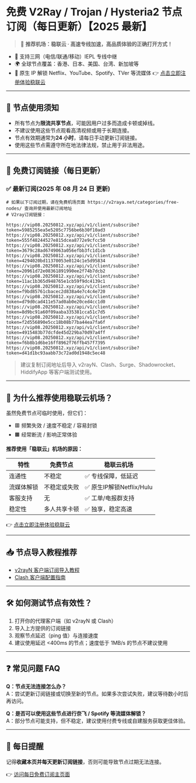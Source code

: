 # 免费 V2Ray / Trojan / Hysteria2 节点订阅（每日更新）【2025 最新】

> 🎯 **推荐机场：稳联云 · 高速专线加速，高品质体验的正确打开方式！**

- 📶 支持三网（电信/联通/移动）IEPL 专线中继
- 🌍 全球节点覆盖：香港、日本、美国、台湾、新加坡等
- 🚀 原生 IP 解锁 Netflix、YouTube、Spotify、TVer 等流媒体
  👉 [点击立即注册体验稳联云](https://shortlink181.github.io/1)

---

## 📌 节点使用须知

- 所有节点为**限流共享节点**，可能因用户过多而造成卡顿或掉线。
- 不建议使用这些节点观看高清视频或用于长期连接。
- 节点有效期通常为**24 小时**，请每日手动更新订阅链接。
- 使用这些节点需遵守所在地法律法规，禁止用于非法用途。

---

## 🔗 免费订阅链接（每日更新）

### ✅ 最新订阅(2025 年 08 月 24 日 更新)

```code
# 如果以下订阅过期，请在免费机场页面 https://v2raya.net/categories/free-nodes/ 查询并使用最新订阅地址
# V2ray订阅链接：

https://vip08.20250812.xyz/api/v1/client/subscribe?token=5985255ea5e5205c7756be6b30f10ad3
https://vip08.20250812.xyz/api/v1/client/subscribe?token=555f48244527e815dcea8772e9cfcc50
https://vip08.20250812.xyz/api/v1/client/subscribe?token=3679c28ad6749063a056efbb3fc1d1cb
https://vip08.20250812.xyz/api/v1/client/subscribe?token=4294020bd11370053e0124c1e5d95834
https://vip08.20250812.xyz/api/v1/client/subscribe?token=20961d72e08361891990ee2f74b7dcb2
https://vip08.20250812.xyz/api/v1/client/subscribe?token=11ac1b365d948765e1cb59f9dc4139c1
https://vip08.20250812.xyz/api/v1/client/subscribe?token=f9bd85761cbacec2d838a4e7c4c4e720
https://vip08.20250812.xyz/api/v1/client/subscribe?token=d79d0cad411e57ad0ab0e20ced4cc1d0
https://vip08.20250812.xyz/api/v1/client/subscribe?token=8d9bc91a60f09aaba335381cca51c7d5
https://vip08.20250812.xyz/api/v1/client/subscribe?token=f2d556890e5cc18b08b77ba44ea7fa6f
https://vip08.20250812.xyz/api/v1/client/subscribe?token=4915483b77dcfde45d229ba70d97a4ff
https://vip08.20250812.xyz/api/v1/client/subscribe?token=f6b8b1d6be16ff8962f76ffb457f7395
https://vip08.20250812.xyz/api/v1/client/subscribe?token=d41d1bc93aabb73c72ad0d1948c5ec48

```

> 建议复制订阅地址后导入 v2rayN、Clash、Surge、Shadowrocket、HiddifyApp 等客户端测试使用。

---

## 🚀 为什么推荐使用稳联云机场？

虽然免费节点可临时使用，但它们：

- 🟥 频繁失效 / 速度不稳定 / 容易封锁
- 🟧 经常断流 / 影响正常体验

**推荐使用「稳联云」机场的原因：**

| 特性 | 免费节点 | 稳联云机场 |
|------|----------|-------------|
| 连通性 | 不稳定 | ✅ 专线保障，低延迟 |
| 流媒体解锁 | 不稳定或失败 | ✅ 原生IP解锁Netflix/Hulu |
| 客服支持 | 无 | ✅ 工单/电报群支持 |
| 稳定性 | 多人共享卡顿 | ✅ 独享，稳定高速 |

👉 [点击立即注册体验稳联云](https://shortlink181.github.io/1)

---

## 📥 节点导入教程推荐

- [v2rayN 客户端订阅导入教程](https://www.v2raya.net/manual/import.html)
- [Clash 客户端配置指南](https://www.v2raya.net/manual/auto-pull.html)

---

## 🛠 如何测试节点有效性？

1. 打开你的代理客户端（如 v2rayN 或 Clash）
2. 导入上方提供的订阅链接
3. 观察节点延迟（ping 值）与连接速度
4. 建议使用延迟 <400ms 的节点；速度低于 1MB/s 的节点不建议使用

---

## ❓ 常见问题 FAQ

**Q：节点无法连接怎么办？**  
A：尝试更新订阅链接或切换至新的节点。如果多次尝试失败，建议等待数小时后再访问。

**Q：是否可以使用这些节点进行奈飞 / Spotify 等流媒体解锁？**  
A：部分节点可能支持，但不稳定，建议使用付费专线或自建服务获取更佳体验。

---

## 📅 每日提醒

记得**收藏本页并每天更新订阅链接**，否则可能导致节点过期无法连接。

👉 [访问每日免费订阅主页面](https://www.v2raya.net/free-nodes/free-v2ray-node-subscriptions.html)
